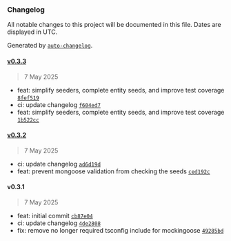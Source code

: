 ### Changelog

All notable changes to this project will be documented in this file. Dates are displayed in UTC.

Generated by [`auto-changelog`](https://github.com/CookPete/auto-changelog).

#### [v0.3.3](https://github.com/datr-tech/leith-common-seeders/compare/v0.3.2...v0.3.3)

> 7 May 2025

- feat: simplify seeders, complete entity seeds, and improve test coverage [`8fef519`](https://github.com/datr-tech/leith-common-seeders/commit/8fef519e64dc9f97f53e14648c895baa8c3b8b4b)
- ci: update changelog [`f604ed7`](https://github.com/datr-tech/leith-common-seeders/commit/f604ed7cd8ad3fc0751026f8ea699cdfa4e4cdeb)
- feat: simplify seeders, complete entity seeds, and improve test coverage [`1b522cc`](https://github.com/datr-tech/leith-common-seeders/commit/1b522ccc787d88bd798651aa4f0fe242c625b34b)

#### [v0.3.2](https://github.com/datr-tech/leith-common-seeders/compare/v0.3.1...v0.3.2)

> 7 May 2025

- ci: update changelog [`ad6d19d`](https://github.com/datr-tech/leith-common-seeders/commit/ad6d19dc8eca8ab72ff13114adaa89251200763e)
- feat: prevent mongoose validation from checking the seeds [`ced192c`](https://github.com/datr-tech/leith-common-seeders/commit/ced192cbb9cd62d4ac1b99550fe57921d149b6d2)

#### v0.3.1

> 7 May 2025

- feat: initial commit [`cb87e04`](https://github.com/datr-tech/leith-common-seeders/commit/cb87e044fced7751676c4c4c421be692a85588cb)
- ci: update changelog [`4de2808`](https://github.com/datr-tech/leith-common-seeders/commit/4de2808365c5103924b22212cf818788f0f40e9d)
- fix: remove no longer required tsconfig include for mockingoose [`49285bd`](https://github.com/datr-tech/leith-common-seeders/commit/49285bd2ed0f7b095b5766d6306f93d6b7be60e0)
